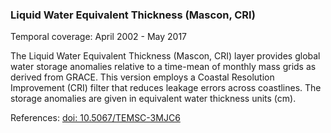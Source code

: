 ### Liquid Water Equivalent Thickness (Mascon, CRI)
Temporal coverage: April 2002 - May 2017

The Liquid Water Equivalent Thickness (Mascon, CRI) layer provides global water storage anomalies relative to a time-mean of monthly mass grids as derived from GRACE. This version employs a Coastal Resolution Improvement (CRI) filter that reduces leakage errors across coastlines. The storage anomalies are given in equivalent water thickness units (cm).

References: [doi: 10.5067/TEMSC-3MJC6](https://doi.org/10.5067/TEMSC-3MJC6)